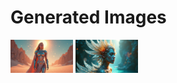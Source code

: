 # Generated Images



<img src="2025_06_30_01.png" width="100"/> <img src="2025_06_30_02.png" width="100"/>
